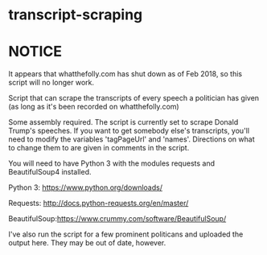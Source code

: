 # transcript-scraping

# NOTICE  
It appears that whatthefolly.com has shut down as of Feb 2018, so this script will no longer work.


Script that can scrape the transcripts of every speech a politician has given (as long as it's been recorded on whatthefolly.com) 

Some assembly required. The script is currently set to scrape Donald Trump's speeches. 
If you want to get somebody else's transcripts, you'll need to modify the variables 'tagPageUrl' and 'names'. Directions on what to change them to are given in comments in the script.

You will need to have Python 3 with the modules requests and BeautifulSoup4 installed.

Python 3: https://www.python.org/downloads/

Requests: http://docs.python-requests.org/en/master/

BeautifulSoup:https://www.crummy.com/software/BeautifulSoup/

I've also run the script for a few prominent politicans and uploaded the output here. They may be out of date, however.
